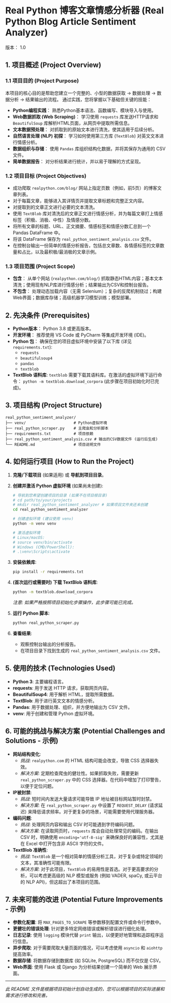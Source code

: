 # Real Python 博客文章情感分析器 (Real Python Blog Article Sentiment Analyzer)

版本： 1.0

## 1. 项目概述 (Project Overview)

### 1.1 项目目的 (Project Purpose)
本项目的核心目的是帮助您建立一个完整的、小型的数据获取 -> 数据处理 -> 数据分析 -> 结果输出的流程。
通过实践，您将掌握以下基础但关键的技能：

*   **Python编程实践**： 熟悉Python基本语法、函数编写、模块导入与使用。
*   **Web数据抓取 (Web Scraping)**： 学习使用 `requests` 库发送HTTP请求和 `BeautifulSoup` 库解析HTML页面，从网页中提取所需信息。
*   **文本数据预处理**： 对抓取到的原始文本进行清洗，使其适用于后续分析。
*   **自然语言处理 (NLP) 初探**： 学习如何使用第三方库 (`TextBlob`) 对英文文本进行情感分析。
*   **数据组织与存储**： 使用 `Pandas` 库组织结构化数据，并将其保存为通用的 CSV 文件。
*   **简单数据报告**： 对分析结果进行统计，并以易于理解的方式呈现。

### 1.2 项目目标 (Project Objectives)

*   成功爬取 `realpython.com/blog/` 网站上指定页数（例如，前5页）的博客文章列表。
*   对于每篇文章，能够进入其详情页并提取文章标题和完整正文内容。
*   对提取到的文章正文进行必要的文本清洗。
*   使用 `TextBlob` 库对清洗后的文章正文进行情感分析，并为每篇文章打上情感标签（积极、消极、中性）及情感分数。
*   将所有文章的标题、URL、正文摘要、情感标签和情感分数汇总到一个 Pandas DataFrame 中。
*   将该 DataFrame 保存为 `real_python_sentiment_analysis.csv` 文件。
*   在控制台输出一份简单的情感分析报告，包括总文章数、各情感标签的文章数量和占比，以及最积极/最消极的文章示例。

### 1.3 项目范围 (Project Scope)

*   **包含**： 从单个网站 (`realpython.com/blog/`) 抓取静态HTML内容；基本文本清洗；使用现有NLP库进行情感分析；结果输出为CSV和控制台报告。
*   **不包含**： 处理动态加载内容（无需 Selenium）；复杂的反爬机制绕过；构建Web界面；数据库存储；高级机器学习模型训练；模型部署。

## 2. 先决条件 (Prerequisites)

*   **Python版本**： Python 3.8 或更高版本。
*   **开发环境**： 推荐使用 VS Code 或 PyCharm 等集成开发环境 (IDE)。
*   **Python 包**： 确保在您的项目虚拟环境中安装了以下库 (详见 `requirements.txt`):
    *   `requests`
    *   `beautifulsoup4`
    *   `pandas`
    *   `textblob`
*   **TextBlob 语料库**: `textblob` 需要下载其语料库。在激活的虚拟环境下运行命令： `python -m textblob.download_corpora` (此步骤在项目初始化时已完成)。

## 3. 项目结构 (Project Structure)

```
real_python_sentiment_analyzer/
├── venv/                     # Python虚拟环境
├── real_python_scraper.py    # 主爬虫和分析脚本
├── requirements.txt          # 项目依赖
├── real_python_sentiment_analysis.csv # 输出的CSV数据文件 (运行后生成)
└── README.md                 # 项目说明文件
```

## 4. 如何运行项目 (How to Run the Project)

1.  **克隆/下载项目** (如果适用) 或 **导航到项目目录**。
2.  **创建并激活 Python 虚拟环境** (如果尚未创建):
    ```bash
    # 导航到您希望创建项目的目录 (如果不在项目根目录)
    # cd path/to/your/projects
    # mkdir real_python_sentiment_analyzer # 如果项目文件夹还未创建
    cd real_python_sentiment_analyzer

    # 创建虚拟环境 (建议使用 venv)
    python -m venv venv

    # 激活虚拟环境
    # Linux/macOS:
    # source venv/bin/activate
    # Windows (CMD/PowerShell):
    # .\venv\Scripts\activate
    ```
3.  **安装依赖库**:
    ```bash
    pip install -r requirements.txt
    ```
4.  **(首次运行或需要时) 下载 TextBlob 语料库**:
    ```bash
    python -m textblob.download_corpora
    ```
    *注意: 如果严格按照项目初始化步骤操作，此步骤可能已完成。*

5.  **运行 Python 脚本**:
    ```bash
    python real_python_scraper.py
    ```
6.  **查看结果**:
    *   观察控制台输出的分析报告。
    *   在项目目录下找到生成的 `real_python_sentiment_analysis.csv` 文件。

## 5. 使用的技术 (Technologies Used)

*   **Python 3**: 主要编程语言。
*   **requests**: 用于发送 HTTP 请求，获取网页内容。
*   **BeautifulSoup4**: 用于解析 HTML，提取所需数据。
*   **TextBlob**: 用于进行英文文本的情感分析。
*   **Pandas**: 用于数据处理、组织，并方便地输出为 CSV 文件。
*   **venv**: 用于创建和管理 Python 虚拟环境。

## 6. 可能的挑战与解决方案 (Potential Challenges and Solutions - 示例)

*   **网站结构变化**: 
    *   *挑战*: `realpython.com` 的 HTML 结构可能会改变，导致 CSS 选择器失效。
    *   *解决方案*: 定期检查爬虫的健壮性。如果抓取失败，需要更新 `real_python_scraper.py` 中的 CSS 选择器。在代码中增加了打印警告，以便于定位问题。
*   **IP被封禁**: 
    *   *挑战*: 短时间内发送大量请求可能导致 IP 地址被目标网站暂时封禁。
    *   *解决方案*: 在 `real_python_scraper.py` 中设置了 `REQUEST_DELAY` (请求延迟) 来降低请求频率。对于更复杂的场景，可能需要使用代理服务器。
*   **编码问题**: 
    *   *挑战*: 处理网页内容和输出 CSV 时可能遇到字符编码问题。
    *   *解决方案*: 在读取网页时，`requests` 库会自动处理常见的编码。在输出 CSV 时，明确使用 `encoding='utf-8-sig'` 来确保良好的兼容性，尤其是在 Excel 中打开包含非 ASCII 字符的文件。
*   **TextBlob 准确性**: 
    *   *挑战*: `TextBlob` 是一个相对简单的情感分析工具，对于复杂或特定领域的文本，其准确性可能有限。
    *   *解决方案*: 对于此项目，`TextBlob` 的易用性是首选。对于更高要求的分析，可以考虑更高级的 NLP 模型或服务 (例如 VADER, spaCy, 或云平台的 NLP API)，但这超出了本项目的范围。

## 7. 未来可能的改进 (Potential Future Improvements - 示例)

*   **参数化配置**: 将 `MAX_PAGES_TO_SCRAPE` 等参数移到配置文件或命令行参数中。
*   **更健壮的错误处理**: 针对更多特定网络错误或解析错误进行细化处理。
*   **日志记录**: 使用 `logging` 模块代替 `print` 输出，以便更好地管理和追踪程序运行信息。
*   **异步爬取**: 对于需要爬取大量页面的情况，可以考虑使用 `asyncio` 和 `aiohttp` 提高效率。
*   **数据存储**: 将数据存储到数据库 (如 SQLite, PostgreSQL) 而不仅仅是 CSV。
*   **Web界面**: 使用 Flask 或 Django 为分析结果创建一个简单的 Web 展示界面。

---

*此 README 文件是根据项目初始计划自动生成的，您可以根据项目的实际进展和需求进行修改和完善。* 